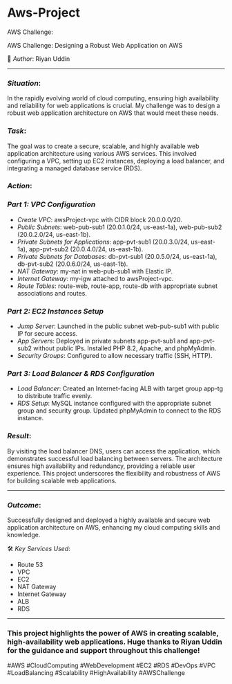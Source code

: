 # Aws-Project
AWS Challenge: 

AWS Challenge: Designing a Robust Web Application on AWS

🔹 *Author*: Riyan Uddin

---

### *Situation*:
In the rapidly evolving world of cloud computing, ensuring high availability and reliability for web applications is crucial. My challenge was to design a robust web application architecture on AWS that would meet these needs.

### *Task*:
The goal was to create a secure, scalable, and highly available web application architecture using various AWS services. This involved configuring a VPC, setting up EC2 instances, deploying a load balancer, and integrating a managed database service (RDS).

### *Action*:

### *Part 1: VPC Configuration*
- *Create VPC*: awsProject-vpc with CIDR block 20.0.0.0/20.
- *Public Subnets*: web-pub-sub1 (20.0.1.0/24, us-east-1a), web-pub-sub2 (20.0.2.0/24, us-east-1b).
- *Private Subnets for Applications*: app-pvt-sub1 (20.0.3.0/24, us-east-1a), app-pvt-sub2 (20.0.4.0/24, us-east-1b).
- *Private Subnets for Databases*: db-pvt-sub1 (20.0.5.0/24, us-east-1a), db-pvt-sub2 (20.0.6.0/24, us-east-1b).
- *NAT Gateway*: my-nat in web-pub-sub1 with Elastic IP.
- *Internet Gateway*: my-igw attached to awsProject-vpc.
- *Route Tables*: route-web, route-app, route-db with appropriate subnet associations and routes.

### *Part 2: EC2 Instances Setup*
- *Jump Server*: Launched in the public subnet web-pub-sub1 with public IP for secure access.
- *App Servers*: Deployed in private subnets app-pvt-sub1 and app-pvt-sub2 without public IPs. Installed PHP 8.2, Apache, and phpMyAdmin.
- *Security Groups*: Configured to allow necessary traffic (SSH, HTTP).

### *Part 3: Load Balancer & RDS Configuration*
- *Load Balancer*: Created an Internet-facing ALB with target group app-tg to distribute traffic evenly.
- *RDS Setup*: MySQL instance configured with the appropriate subnet group and security group. Updated phpMyAdmin to connect to the RDS instance.

### *Result*:
By visiting the load balancer DNS, users can access the application, which demonstrates successful load balancing between servers. The architecture ensures high availability and redundancy, providing a reliable user experience. This project underscores the flexibility and robustness of AWS for building scalable web applications.

---

### *Outcome*:
Successfully designed and deployed a highly available and secure web application architecture on AWS, enhancing my cloud computing skills and knowledge.

🛠️ *Key Services Used*:
- Route 53
- VPC
- EC2
- NAT Gateway
- Internet Gateway
- ALB
- RDS

---

### This project highlights the power of AWS in creating scalable, high-availability web applications. Huge thanks to Riyan Uddin for the guidance and support throughout this challenge!


#AWS #CloudComputing #WebDevelopment #EC2 #RDS #DevOps #VPC #LoadBalancing #Scalability #HighAvailability #AWSChallenge
